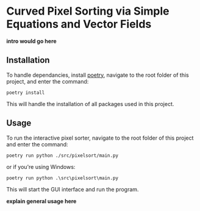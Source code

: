 # Curved Pixel Sorting via Simple Equations and Vector Fields

**intro would go here**

## Installation

To handle dependancies, install [poetry](https://python-poetry.org/docs/), navigate to the root folder of this project, and enter the command:

```
poetry install
```

This will handle the installation of all packages used in this project. 

## Usage

To run the interactive pixel sorter, navigate to the root folder of this project and enter the command:

```
poetry run python ./src/pixelsort/main.py
```

or if you're using Windows:
```
poetry run python .\src\pixelsort\main.py
```

This will start the GUI interface and run the program.

**explain general usage here**